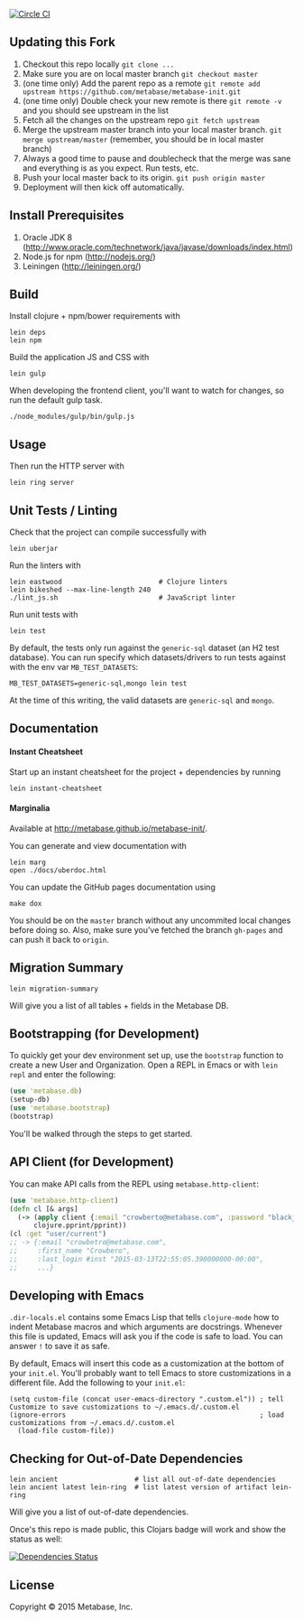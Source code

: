[![Circle CI](https://circleci.com/gh/metabase/metabase-init.svg?style=svg&circle-token=3ccf0aa841028af027f2ac9e8df17ce603e90ef9)](https://circleci.com/gh/metabase/metabase-init)

## Updating this Fork

1. Checkout this repo locally `git clone ...`
2. Make sure you are on local master branch `git checkout master`
3. (one time only) Add the parent repo as a remote `git remote add upstream https://github.com/metabase/metabase-init.git`
4. (one time only) Double check your new remote is there `git remote -v` and you should see upstream in the list
5. Fetch all the changes on the upstream repo `git fetch upstream`
6. Merge the upstream master branch into your local master branch.  `git merge upstream/master` (remember, you should be in local master branch)
7. Always a good time to pause and doublecheck that the merge was sane and everything is as you expect.  Run tests, etc.
8. Push your local master back to its origin.  `git push origin master`
9. Deployment will then kick off automatically.


## Install Prerequisites

1. Oracle JDK 8 (http://www.oracle.com/technetwork/java/javase/downloads/index.html)
2. Node.js for npm (http://nodejs.org/)
3. Leiningen (http://leiningen.org/)


## Build

Install clojure + npm/bower requirements with

    lein deps
    lein npm

Build the application JS and CSS with

    lein gulp

When developing the frontend client, you'll want to watch for changes,
so run the default gulp task.

    ./node_modules/gulp/bin/gulp.js


## Usage

Then run the HTTP server with

    lein ring server


## Unit Tests / Linting

Check that the project can compile successfully with

    lein uberjar

Run the linters with

    lein eastwood                        # Clojure linters
    lein bikeshed --max-line-length 240
    ./lint_js.sh                         # JavaScript linter

Run unit tests with

    lein test

By default, the tests only run against the `generic-sql` dataset (an H2 test database).
You can run specify which datasets/drivers to run tests against with the env var `MB_TEST_DATASETS`:

    MB_TEST_DATASETS=generic-sql,mongo lein test

At the time of this writing, the valid datasets are `generic-sql` and `mongo`.


## Documentation

#### Instant Cheatsheet

Start up an instant cheatsheet for the project + dependencies by running

    lein instant-cheatsheet

#### Marginalia

Available at http://metabase.github.io/metabase-init/.

You can generate and view documentation with

    lein marg
    open ./docs/uberdoc.html

You can update the GitHub pages documentation using

    make dox

You should be on the `master` branch without any uncommited local changes before doing so. Also, make sure you've fetched the branch `gh-pages` and can push it back to `origin`.

## Migration Summary

    lein migration-summary

Will give you a list of all tables + fields in the Metabase DB.

## Bootstrapping (for Development)

To quickly get your dev environment set up, use the `bootstrap` function to create a new User and Organization.
Open a REPL in Emacs or with `lein repl` and enter the following:

```clojure
(use 'metabase.db)
(setup-db)
(use 'metabase.bootstrap)
(bootstrap)
```

You'll be walked through the steps to get started.

## API Client (for Development)

You can make API calls from the REPL using `metabase.http-client`:

```clojure
(use 'metabase.http-client)
(defn cl [& args]
  (-> (apply client {:email "crowberto@metabase.com", :password "blackjet"} args)
      clojure.pprint/pprint))
(cl :get "user/current")
;; -> {:email "crowbetro@metabase.com",
;;     :first_name "Crowbero",
;;     :last_login #inst "2015-03-13T22:55:05.390000000-00:00",
;;     ...}
```

## Developing with Emacs

`.dir-locals.el` contains some Emacs Lisp that tells `clojure-mode` how to indent Metabase macros and which arguments are docstrings. Whenever this file is updated,
Emacs will ask you if the code is safe to load. You can answer `!` to save it as safe.

By default, Emacs will insert this code as a customization at the bottom of your `init.el`.
You'll probably want to tell Emacs to store customizations in a different file. Add the following to your `init.el`:

```emacs-lisp
(setq custom-file (concat user-emacs-directory ".custom.el")) ; tell Customize to save customizations to ~/.emacs.d/.custom.el
(ignore-errors                                                ; load customizations from ~/.emacs.d/.custom.el
  (load-file custom-file))
```

## Checking for Out-of-Date Dependencies

    lein ancient                   # list all out-of-date dependencies
    lein ancient latest lein-ring  # list latest version of artifact lein-ring

Will give you a list of out-of-date dependencies.

Once's this repo is made public, this Clojars badge will work and show the status as well:

[![Dependencies Status](http://jarkeeper.com/metabase/metabase-init/status.png)](http://jarkeeper.com/metabase/metabase-init)


## License

Copyright © 2015 Metabase, Inc.
